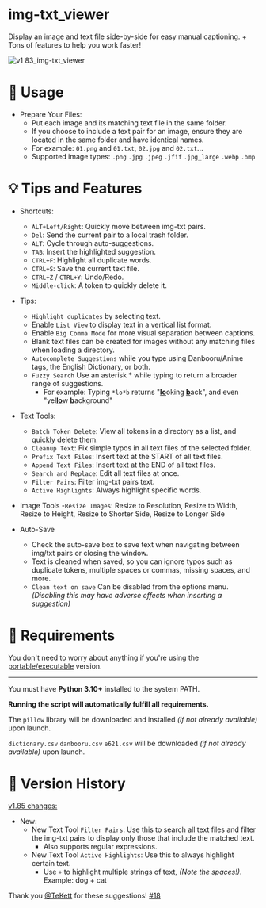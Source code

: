# img-txt_viewer
Display an image and text file side-by-side for easy manual captioning. + Tons of features to help you work faster!

![v1 83_img-txt_viewer](https://github.com/Nenotriple/img-txt_viewer/assets/70049990/0c98427f-bbe7-478c-8972-a10a7df0fd86)

# 📝 Usage

- Prepare Your Files:
  - Put each image and its matching text file in the same folder.
  - If you choose to include a text pair for an image, ensure they are located in the same folder and have identical names.
  - For example: `01.png` and `01.txt`, `02.jpg` and `02.txt`...
  - Supported image types: `.png` `.jpg` `.jpeg` `.jfif` `.jpg_large` `.webp` `.bmp`


# 💡 Tips and Features

- Shortcuts:
  - `ALT+Left/Right`: Quickly move between img-txt pairs.
  - `Del`: Send the current pair to a local trash folder.
  - `ALT`: Cycle through auto-suggestions.
  - `TAB`: Insert the highlighted suggestion.
  - `CTRL+F`: Highlight all duplicate words. 
  - `CTRL+S`: Save the current text file.
  - `CTRL+Z` / `CTRL+Y`: Undo/Redo.
  - `Middle-click`: A token to quickly delete it.

- Tips:
  - `Highlight duplicates` by selecting text.
  - Enable `List View` to display text in a vertical list format.
  - Enable `Big Comma Mode` for more visual separation between captions.
  - Blank text files can be created for images without any matching files when loading a directory.
  - `Autocomplete Suggestions` while you type using Danbooru/Anime tags, the English Dictionary, or both. 
  - `Fuzzy Search` Use an asterisk * while typing to return a broader range of suggestions.
    - For example: Typing `*lo*b` returns "<ins>**lo**</ins>oking <ins>**b**</ins>ack", and even "yel<ins>**lo**</ins>w <ins>**b**</ins>ackground"

- Text Tools:
  - `Batch Token Delete`: View all tokens in a directory as a list, and quickly delete them.
  - `Cleanup Text`: Fix simple typos in all text files of the selected folder.
  - `Prefix Text Files`: Insert text at the START of all text files.
  - `Append Text Files`: Insert text at the END of all text files.
  - `Search and Replace`: Edit all text files at once.
  - `Filter Pairs`: Filter img-txt pairs text.
  - `Active Highlights`: Always highlight specific words.

 - Image Tools
   -`Resize Images`: Resize to Resolution, Resize to Width, Resize to Height, Resize to Shorter Side, Resize to Longer Side

 - Auto-Save
   - Check the auto-save box to save text when navigating between img/txt pairs or closing the window.
   - Text is cleaned when saved, so you can ignore typos such as duplicate tokens, multiple spaces or commas, missing spaces, and more.
   - `Clean text on save` Can be disabled from the options menu. *(Disabling this may have adverse effects when inserting a suggestion)*

# 🚩 Requirements

You don't need to worry about anything if you're using the [portable/executable](https://github.com/Nenotriple/img-txt_viewer/releases?q=executable&expanded=true) version.

___

You must have **Python 3.10+** installed to the system PATH.

**Running the script will automatically fulfill all requirements.**

The `pillow` library will be downloaded and installed *(if not already available)* upon launch.

`dictionary.csv` `danbooru.csv` `e621.csv` will be downloaded *(if not already available)* upon launch.

# 📜 Version History

[v1.85 changes:](https://github.com/Nenotriple/img-txt_viewer/releases/tag/v1.85)

  - New:
    - New Text Tool `Filter Pairs`: Use this to search all text files and filter the img-txt pairs to display only those that include the matched text.
      - Also supports regular expressions.
    - New Text Tool `Active Highlights`: Use this to always highlight certain text.
      - Use ` + ` to highlight multiple strings of text, *(Note the spaces!)*. Example: dog + cat

Thank you [@TeKett](https://github.com/TeKett) for these suggestions! [#18](https://github.com/Nenotriple/img-txt_viewer/issues/18)
